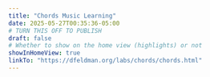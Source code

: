 ```yaml
---
title: "Chords Music Learning"
date: 2025-05-27T00:35:36-05:00
# TURN THIS OFF TO PUBLISH
draft: false
# Whether to show on the home view (highlights) or not
showInHomeView: true
linkTo: "https://dfeldman.org/labs/chords/chords.html"
---
```

